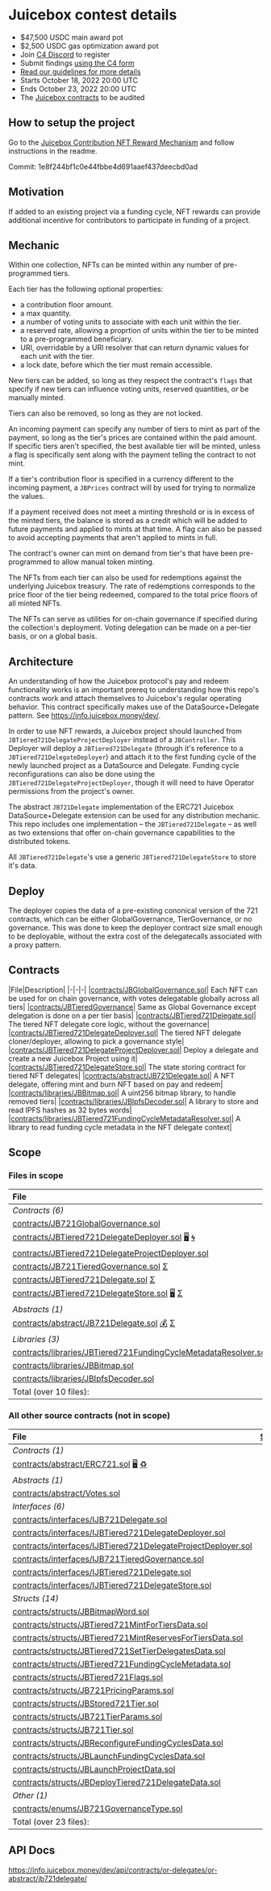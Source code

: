 # Juicebox contest details
- $47,500 USDC main award pot
- $2,500 USDC gas optimization award pot
- Join [C4 Discord](https://discord.gg/code4rena) to register
- Submit findings [using the C4 form](https://code4rena.com/contests/2022-10-juicebox-contest/submit)
- [Read our guidelines for more details](https://docs.code4rena.com/roles/wardens)
- Starts October 18, 2022 20:00 UTC
- Ends October 23, 2022 20:00 UTC
- The [Juicebox contracts](https://github.com/jbx-protocol/juice-nft-rewards/tree/1e8f244bf1c0e44fbbe4d691aaef437deecbd0ad) to be audited

## How to setup the project

Go to the [Juicebox Contribution NFT Reward Mechanism](https://github.com/jbx-protocol/juice-nft-rewards/tree/4ac8cb18f5873a4f59341719450be6a91c4fa8e1) and follow instructions in the readme.

Commit: 1e8f244bf1c0e44fbbe4d691aaef437deecbd0ad

## Motivation

If added to an existing project via a funding cycle, NFT rewards can provide additional incentive for contributors to participate in funding of a project.

## Mechanic

Within one collection, NFTs can be minted within any number of pre-programmed tiers.

Each tier has the following optional properties:

- a contribution floor amount.
- a max quantity.
- a number of voting units to associate with each unit within the tier.
- a reserved rate, allowing a proprtion of units within the tier to be minted to a pre-programmed beneficiary.
- URI, overridable by a URI resolver that can return dynamic values for each unit with the tier.
- a lock date, before which the tier must remain accessible.

New tiers can be added, so long as they respect the contract's `flags` that specify if new tiers can influence voting units, reserved quantities, or be manually minted.

Tiers can also be removed, so long as they are not locked.

An incoming payment can specify any number of tiers to mint as part of the payment, so long as the tier's prices are contained within the paid amount. If specific tiers aren't specified, the best available tier will be minted, unless a flag is specifically sent along with the payment telling the contract to not mint.

If a tier's contribution floor is specified in a currency different to the incoming payment, a `JBPrices` contract will by used for trying to normalize the values.

If a payment received does not meet a minting threshold or is in excess of the minted tiers, the balance is stored as a credit which will be added to future payments and applied to mints at that time. A flag can also be passed to avoid accepting payments that aren't applied to mints in full. 

The contract's owner can mint on demand from tier's that have been pre-programmed to allow manual token minting.

The NFTs from each tier can also be used for redemptions against the underlying Juicebox treasury. The rate of redemptions corresponds to the price floor of the tier being redeemed, compared to the total price floors of all minted NFTs.

The NFTs can serve as utilities for on-chain governance if specified during the collection's deployment. Voting delegation can be made on a per-tier basis, or on a global basis.

## Architecture

An understanding of how the Juicebox protocol's pay and redeem functionality works is an important prereq to understanding how this repo's contracts work and attach themselves to Juicebox's regular operating behavior. This contract specifically makes use of the DataSource+Delegate pattern. See https://info.juicebox.money/dev/.

In order to use NFT rewards, a Juicebox project should launched from `JBTiered721DelegateProjectDeployer` instead of a `JBController`. This Deployer will deploy a `JBTiered721Delegate` (through it's reference to a `JBTiered721DelegateDeployer`) and attach it to the first funding cycle of the newly launched project as a DataSource and Delegate. Funding cycle reconfigurations can also be done using the `JBTiered721DelegateProjectDeployer`, though it will need to have Operator permissions from the project's owner.

The abstract `JB721Delegate` implementation of the ERC721 Juicebox DataSource+Delegate extension can be used for any distribution mechanic. This repo includes one implementation – the `JBTiered721Delegate` – as well as two extensions that offer on-chain governance capabilities to the distributed tokens. 

All `JBTiered721Delegate`'s use a generic `JBTiered721DelegateStore` to store it's data.

## Deploy

The deployer copies the data of a pre-existing cononical version of the 721 contracts, which can be either GlobalGovernance, TierGovernance, or no governance. This was done to keep the deployer contract size small enough to be deployable, without the extra cost of the delegatecalls associated with a proxy pattern. 

## Contracts

|File|Description|
|-|-|-|
|[contracts/JBGlobalGovernance.sol]()| Each NFT can be used for on chain governance, with votes delegatable globally across all tiers|
|[contracts/JBTieredGovernance]()| Same as Global Governance except delegation is done on a per tier basis|
|[contracts/JBTiered721Delegate.sol]()| The tiered NFT delegate core logic, without the governance|
|[contracts/JBTiered721DelegateDeployer.sol]()| The tiered NFT delegate cloner/deployer, allowing to pick a governance style|
|[contracts/JBTiered721DelegateProjectDeployer.sol]()| Deploy a delegate and create a new Juicebox Project using it|
|[contracts/JBTiered721DelegateStore.sol]()| The state storing contract for tiered NFT delegates|
|[contracts/abstract/JB721Delegate.sol]()| A NFT delegate, offering mint and burn NFT based on pay and redeem|
|[contracts/libraries/JBBitmap.sol]()| A uint256 bitmap library, to handle removed tiers|
|[contracts/libraries/JBIpfsDecoder.sol]()| A library to store and read IPFS hashes as 32 bytes words|
|[contracts/libraries/JBTiered721FundingCycleMetadataResolver.sol]()| A library to read funding cycle metadata in the NFT delegate context|


## Scope
### Files in scope
|File|[SLOC](#nowhere "(nSLOC, SLOC, Lines)")|[Coverage](#nowhere "(Lines hit / Total)")|
|:-|:-:|:-:|
|_Contracts (6)_|
|[contracts/JB721GlobalGovernance.sol](https://github.com/jbx-protocol/juice-nft-rewards/blob/main/contracts/JB721GlobalGovernance.sol)|[24](#nowhere "(nSLOC:13, SLOC:24, Lines:62)")|[100.00%](#nowhere "(Hit:3 / Total:3)")|
|[contracts/JBTiered721DelegateDeployer.sol](https://github.com/jbx-protocol/juice-nft-rewards/blob/main/contracts/JBTiered721DelegateDeployer.sol) [🖥](#nowhere "Uses Assembly") [🌀](#nowhere "create/create2")|[62](#nowhere "(nSLOC:59, SLOC:62, Lines:139)")|[93.33%](#nowhere "(Hit:14 / Total:15)")|
|[contracts/JBTiered721DelegateProjectDeployer.sol](https://github.com/jbx-protocol/juice-nft-rewards/blob/main/contracts/JBTiered721DelegateProjectDeployer.sol)|[121](#nowhere "(nSLOC:83, SLOC:121, Lines:257)")|[37.50%](#nowhere "(Hit:6 / Total:16)")|
|[contracts/JB721TieredGovernance.sol](https://github.com/jbx-protocol/juice-nft-rewards/blob/main/contracts/JB721TieredGovernance.sol) [Σ](#nowhere "Unchecked Blocks")|[135](#nowhere "(nSLOC:93, SLOC:135, Lines:329)")|[68.75%](#nowhere "(Hit:22 / Total:32)")|
|[contracts/JBTiered721Delegate.sol](https://github.com/jbx-protocol/juice-nft-rewards/blob/main/contracts/JBTiered721Delegate.sol) [Σ](#nowhere "Unchecked Blocks")|[328](#nowhere "(nSLOC:273, SLOC:328, Lines:796)")|[93.85%](#nowhere "(Hit:122 / Total:130)")|
|[contracts/JBTiered721DelegateStore.sol](https://github.com/jbx-protocol/juice-nft-rewards/blob/main/contracts/JBTiered721DelegateStore.sol) [🖥](#nowhere "Uses Assembly") [Σ](#nowhere "Unchecked Blocks")|[540](#nowhere "(nSLOC:465, SLOC:540, Lines:1303)")|[95.43%](#nowhere "(Hit:209 / Total:219)")|
|_Abstracts (1)_|
|[contracts/abstract/JB721Delegate.sol](https://github.com/jbx-protocol/juice-nft-rewards/blob/main/contracts/abstract/JB721Delegate.sol) [💰](#nowhere "Payable Functions") [Σ](#nowhere "Unchecked Blocks")|[146](#nowhere "(nSLOC:117, SLOC:146, Lines:337)")|[87.18%](#nowhere "(Hit:34 / Total:39)")|
|_Libraries (3)_|
|[contracts/libraries/JBTiered721FundingCycleMetadataResolver.sol](https://github.com/jbx-protocol/juice-nft-rewards/blob/main/contracts/libraries/JBTiered721FundingCycleMetadataResolver.sol)|[13](#nowhere "(nSLOC:13, SLOC:13, Lines:18)")|[66.67%](#nowhere "(Hit:2 / Total:3)")|
|[contracts/libraries/JBBitmap.sol](https://github.com/jbx-protocol/juice-nft-rewards/blob/main/contracts/libraries/JBBitmap.sol)|[37](#nowhere "(nSLOC:25, SLOC:37, Lines:76)")|[0.00%](#nowhere "(Hit:0 / Total:9)")|
|[contracts/libraries/JBIpfsDecoder.sol](https://github.com/jbx-protocol/juice-nft-rewards/blob/main/contracts/libraries/JBIpfsDecoder.sol)|[54](#nowhere "(nSLOC:50, SLOC:54, Lines:89)")|[100.00%](#nowhere "(Hit:30 / Total:30)")|
|Total (over 10 files):| [1460](#nowhere "(nSLOC:1191, SLOC:1460, Lines:3406)")| [89.11%](#nowhere "Hit:442 / Total:496")|


### All other source contracts (not in scope)
|File|[SLOC](#nowhere "(nSLOC, SLOC, Lines)")|[Coverage](#nowhere "(Lines hit / Total)")|
|:-|:-:|:-:|
|_Contracts (1)_|
|[contracts/abstract/ERC721.sol](https://github.com/jbx-protocol/juice-nft-rewards/blob/main/contracts/abstract/ERC721.sol) [🖥](#nowhere "Uses Assembly") [♻️](#nowhere "TryCatch Blocks")|[214](#nowhere "(nSLOC:158, SLOC:214, Lines:447)")|[55.00%](#nowhere "(Hit:33 / Total:60)")|
|_Abstracts (1)_|
|[contracts/abstract/Votes.sol](https://github.com/jbx-protocol/juice-nft-rewards/blob/main/contracts/abstract/Votes.sol)|[86](#nowhere "(nSLOC:73, SLOC:86, Lines:178)")|[80.00%](#nowhere "(Hit:20 / Total:25)")|
|_Interfaces (6)_|
|[contracts/interfaces/IJB721Delegate.sol](https://github.com/jbx-protocol/juice-nft-rewards/blob/main/contracts/interfaces/IJB721Delegate.sol)|[13](#nowhere "(nSLOC:13, SLOC:13, Lines:23)")|-|
|[contracts/interfaces/IJBTiered721DelegateDeployer.sol](https://github.com/jbx-protocol/juice-nft-rewards/blob/main/contracts/interfaces/IJBTiered721DelegateDeployer.sol)|[15](#nowhere "(nSLOC:12, SLOC:15, Lines:19)")|-|
|[contracts/interfaces/IJBTiered721DelegateProjectDeployer.sol](https://github.com/jbx-protocol/juice-nft-rewards/blob/main/contracts/interfaces/IJBTiered721DelegateProjectDeployer.sol)|[28](#nowhere "(nSLOC:16, SLOC:28, Lines:35)")|-|
|[contracts/interfaces/IJB721TieredGovernance.sol](https://github.com/jbx-protocol/juice-nft-rewards/blob/main/contracts/interfaces/IJB721TieredGovernance.sol)|[39](#nowhere "(nSLOC:31, SLOC:39, Lines:51)")|-|
|[contracts/interfaces/IJBTiered721Delegate.sol](https://github.com/jbx-protocol/juice-nft-rewards/blob/main/contracts/interfaces/IJBTiered721Delegate.sol)|[58](#nowhere "(nSLOC:42, SLOC:58, Lines:80)")|-|
|[contracts/interfaces/IJBTiered721DelegateStore.sol](https://github.com/jbx-protocol/juice-nft-rewards/blob/main/contracts/interfaces/IJBTiered721DelegateStore.sol)|[89](#nowhere "(nSLOC:47, SLOC:89, Lines:131)")|-|
|_Structs (14)_|
|[contracts/structs/JBBitmapWord.sol](https://github.com/jbx-protocol/juice-nft-rewards/blob/main/contracts/structs/JBBitmapWord.sol)|[5](#nowhere "(nSLOC:5, SLOC:5, Lines:11)")|-|
|[contracts/structs/JBTiered721MintForTiersData.sol](https://github.com/jbx-protocol/juice-nft-rewards/blob/main/contracts/structs/JBTiered721MintForTiersData.sol)|[5](#nowhere "(nSLOC:5, SLOC:5, Lines:11)")|-|
|[contracts/structs/JBTiered721MintReservesForTiersData.sol](https://github.com/jbx-protocol/juice-nft-rewards/blob/main/contracts/structs/JBTiered721MintReservesForTiersData.sol)|[5](#nowhere "(nSLOC:5, SLOC:5, Lines:11)")|-|
|[contracts/structs/JBTiered721SetTierDelegatesData.sol](https://github.com/jbx-protocol/juice-nft-rewards/blob/main/contracts/structs/JBTiered721SetTierDelegatesData.sol)|[5](#nowhere "(nSLOC:5, SLOC:5, Lines:11)")|-|
|[contracts/structs/JBTiered721FundingCycleMetadata.sol](https://github.com/jbx-protocol/juice-nft-rewards/blob/main/contracts/structs/JBTiered721FundingCycleMetadata.sol)|[6](#nowhere "(nSLOC:6, SLOC:6, Lines:13)")|-|
|[contracts/structs/JBTiered721Flags.sol](https://github.com/jbx-protocol/juice-nft-rewards/blob/main/contracts/structs/JBTiered721Flags.sol)|[7](#nowhere "(nSLOC:7, SLOC:7, Lines:15)")|-|
|[contracts/structs/JB721PricingParams.sol](https://github.com/jbx-protocol/juice-nft-rewards/blob/main/contracts/structs/JB721PricingParams.sol)|[9](#nowhere "(nSLOC:9, SLOC:9, Lines:18)")|-|
|[contracts/structs/JBStored721Tier.sol](https://github.com/jbx-protocol/juice-nft-rewards/blob/main/contracts/structs/JBStored721Tier.sol)|[10](#nowhere "(nSLOC:10, SLOC:10, Lines:21)")|-|
|[contracts/structs/JB721TierParams.sol](https://github.com/jbx-protocol/juice-nft-rewards/blob/main/contracts/structs/JB721TierParams.sol)|[12](#nowhere "(nSLOC:12, SLOC:12, Lines:25)")|-|
|[contracts/structs/JB721Tier.sol](https://github.com/jbx-protocol/juice-nft-rewards/blob/main/contracts/structs/JB721Tier.sol)|[13](#nowhere "(nSLOC:13, SLOC:13, Lines:27)")|-|
|[contracts/structs/JBReconfigureFundingCyclesData.sol](https://github.com/jbx-protocol/juice-nft-rewards/blob/main/contracts/structs/JBReconfigureFundingCyclesData.sol)|[13](#nowhere "(nSLOC:13, SLOC:13, Lines:25)")|-|
|[contracts/structs/JBLaunchFundingCyclesData.sol](https://github.com/jbx-protocol/juice-nft-rewards/blob/main/contracts/structs/JBLaunchFundingCyclesData.sol)|[15](#nowhere "(nSLOC:15, SLOC:15, Lines:27)")|-|
|[contracts/structs/JBLaunchProjectData.sol](https://github.com/jbx-protocol/juice-nft-rewards/blob/main/contracts/structs/JBLaunchProjectData.sol)|[17](#nowhere "(nSLOC:17, SLOC:17, Lines:30)")|-|
|[contracts/structs/JBDeployTiered721DelegateData.sol](https://github.com/jbx-protocol/juice-nft-rewards/blob/main/contracts/structs/JBDeployTiered721DelegateData.sol)|[23](#nowhere "(nSLOC:23, SLOC:23, Lines:41)")|-|
|_Other (1)_|
|[contracts/enums/JB721GovernanceType.sol](https://github.com/jbx-protocol/juice-nft-rewards/blob/main/contracts/enums/JB721GovernanceType.sol)|[6](#nowhere "(nSLOC:6, SLOC:6, Lines:8)")|-|
|Total (over 23 files):| [693](#nowhere "(nSLOC:543, SLOC:693, Lines:1258)")| [62.35%](#nowhere "Hit:53 / Total:85")|

## API Docs

https://info.juicebox.money/dev/api/contracts/or-delegates/or-abstract/jb721delegate/
